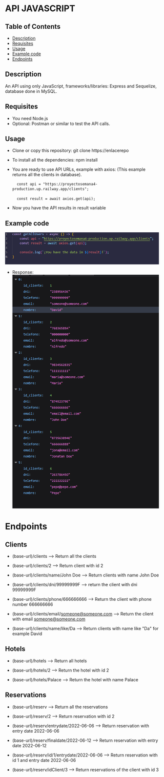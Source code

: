 # API JAVASCRIPT

## Table of Contents

- [Description](#desc)
- [Requisites](#requisites)
- [Usage](#usage)
- [Example code](#example)
- [Endpoints](#endpoints)

## Description <a name = "desc"></a>

An API using only JavaScript, frameworks/libraries: Express and Sequelize, database done in MySQL.

## Requisites <a name = "requisites"></a>

- You need Node.js
- Optional: Postman or similar to test the API calls.

## Usage <a name = "usage"></a>

- Clone or copy this repository: git clone https://enlacerepo
- To install all the dependencies: npm install
- You are ready to use API URLs, example with axios: (This example returns all the clients in database).

        const api = "https://proyectosemana4-production.up.railway.app/clients";

        const result = await axios.get(api);

- Now you have the API results in result variable

## Example code <a name = "example"></a>
![example of API request ](./img/example.png)
- Response:
![example of API response ](./img/exampleResponse.png)

# Endpoints <a name = "endpoints"></a>
## Clients
- (base-url)/clients --> Return all the clients

- (base-url)/clients/2 --> Return client with id 2
- (base-url)/clients/name/John Doe --> Return clients with name John Doe
- (base-url)/clients/dni/99999999F --> return the client with dni 99999999F
- (base-url)/clients/phone/666666666 --> Return the client with phone number 666666666
- (base-url)/clients/email/someone@someone.com --> Return the client with email someone@someone.com
- (base-url)/clients/name/like/Da --> Return clients with name like "Da" for example David

## Hotels
- (base-url)/hotels --> Return all hotels

- (base-url)/hotels/2 --> Return the hotel with id 2
- (base-url)/hotels/Palace --> Return the hotel with name Palace

## Reservations
- (base-url)/reserv --> Return all the reservations

- (base-url)/reserv/2 --> Return reservation with id 2
- (base-url)/reserv/entrydate/2022-06-06 --> Return reservation with entry date 2022-06-06
- (base-url)/reserv/finaldate/2022-06-12 --> Return reservation with entry date 2022-06-12
- (base-url)/reserv/id/1/entrydate/2022-06-06 --> Return reservation with id 1 and entry date 2022-06-06
- (base-url)/reserv/idClient/3 --> Return reservations of the client with id 3

